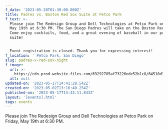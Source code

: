 ```yaml
---
f_date: '2023-05-20T01:30:00.000Z'
title: Padres vs. Boston Red Sox Suite at Petco Park
f_text: >-
  Please join The Redesign Group and Dell Technologies at Petco Park on Friday,
  May 19th at 6:30 PM. The San Diego Padres will take on the Boston Red Sox.
  Come enjoy cocktails, food, and a great evening of baseball in our private
  suite!


  Event registration is closed. Thank you for expressing interest!
f_location: ' Petco Park, San Diego'
slug: padres-x-red-sox-night
f_image:
  url: >-
    https://cdn.prod.website-files.com/63292785af73226ede52b1c8/64510d32c2e297fe27149382_padres-x-red-sox.avif
  alt: null
updated-on: '2023-05-17T14:41:28.542Z'
created-on: '2023-05-02T13:16:40.254Z'
published-on: '2023-05-17T14:43:11.843Z'
layout: '[events].html'
tags: events
---
```


Please join The Redesign Group and Dell Technologies at Petco Park on Friday, May 19th at 6:30 PM.
